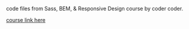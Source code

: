 code files from Sass, BEM, & Responsive Design course by coder coder. 

[course link here](https://www.youtube.com/watch?v=jfMHA8SqUL4)
